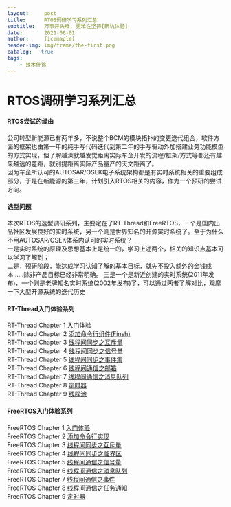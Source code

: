 ```yaml
---
layout:     post
title:      RTOS调研学习系列汇总
subtitle:   万事开头难, 更难在坚持[新坑体验]
date:       2021-06-01
author:     (icemaple)
header-img: img/frame/the-first.png
catalog:   true
tags:
    - 技术什锦
---
```

# RTOS调研学习系列汇总

#### RTOS尝试的缘由
公司转型新能源已有两年多，不说整个BCM的模块拓扑的变更迭代组合，软件方面的框架也由第一年的纯手写代码迭代到第二年的手写驱动外加搭建业务功能模型的方式实现，但了解越深就越发觉距离实际车企开发的流程/框架/方式等都还有越来越远的差距，就别提距离实际产品量产的天文距离了。  
因为车企所认可的AUTOSAR/OSEK电子系统架构都是有实时系统相关的重要组成部分，于是在新能源的第三年，计划引入RTOS相关的内容，作为一个预研的尝试方向。  

#### 选型问题
本次RTOS的选型调研系列，主要定在了RT-Thread和FreeRTOS，一个是国内出品社区发展良好的实时系统，另一个则是世界知名的开源实时系统了。至于为什么不用AUTOSAR/OSEK体系内认可的实时系统？  
一是实时系统的原理及思想基本上是统一的，学习上述两个，相关的知识点基本可以学习了解到；  
二是，预研阶段，能达成学习认知了解的基本目标，就先不投入额外的金钱成本……除非产品目标已经非常明确。
三是一个是新近创建的实时系统(2011年发布)，一个则是老牌知名实时系统(2002年发布)了，可以通过两者了解对比，观摩一下大型开源系统的迭代历史

#### RT-Thread入门体验系列
RT-Thread Chapter 1 [入门体验](2021-4-27-RT-Thread入门体验.md)  
RT-Thread Chapter 2 [添加命令行组件(Finsh)](2021-4-29-RT-Thread添加命令行组件-Finsh.md)  
RT-Thread Chapter 3 [线程间同步之互斥量](2021-4-30-RT-Thread线程间同步之互斥量.md)  
RT-Thread Chapter 4 [线程间同步之信号量](2021-4-30-RT-Thread线程间同步之信号量.md)  
RT-Thread Chapter 5 [线程间同步之事件集](2021-5-1-RT-Thread线程间同步之事件集.md)  
RT-Thread Chapter 6 [线程间通信之邮箱](2021-5-2-RT-Thread线程间通信之邮箱.md)  
RT-Thread Chapter 7 [线程间通信之消息队列](2021-5-3-RT-Thread线程间通信之消息队列.md)  
RT-Thread Chapter 8 [定时器](2021-5-7-RT-Thread定时器.md)  
RT-Thread Chapter 9 [线程池](2021-5-9-RT-Thread线程池.md)  

#### FreeRTOS入门体验系列
FreeRTOS Chapter 1 [入门体验](2021-5-12-FreeRTOS入门体验.md)  
FreeRTOS Chapter 2 [添加命令行实现](2021-5-13-FreeRTOS添加命令行实现.md)  
FreeRTOS Chapter 3 [线程间同步之互斥量](2021-5-15-FreeRTOS线程间同步之互斥量.md)  
FreeRTOS Chapter 4 [线程间同步之临界区](2021-5-15-FreeRTOS线程间同步之临界区.md)  
FreeRTOS Chapter 5 [线程间通信之信号量](2021-5-18-FreeRTOS线程间通信之信号量.md)  
FreeRTOS Chapter 6 [线程间通信之消息队列](2021-5-19-FreeRTOS线程间通信之消息队列.md)  
FreeRTOS Chapter 7 [线程间通信之事件](2021-5-21-FreeRTOS线程间通信之事件.md)  
FreeRTOS Chapter 8 [线程间通信之任务通知](2021-5-22-FreeRTOS线程间通信之任务通知.md)  
FreeRTOS Chapter 9 [定时器](2021-5-24-FreeRTOS定时器.md)  




